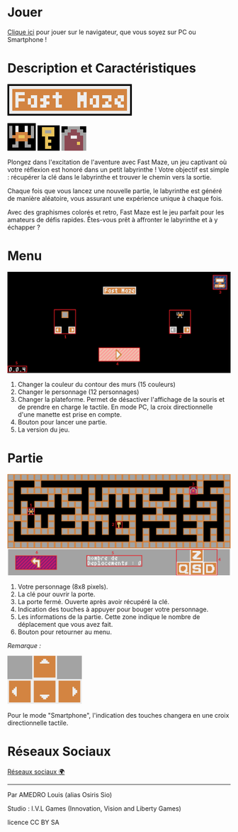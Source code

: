 # Jouer

[Clique ici](https://osiris-sio.itch.io/fast-maze) pour jouer sur le navigateur, que vous soyez sur PC ou Smartphone !

# Description et Caractéristiques

<img src="res/titre.png" />

<img src="res/crabe.png" /> <img src="res/cle.png" /> <img src="res/sortie.png" />

Plongez dans l'excitation de l'aventure avec Fast Maze, un jeu captivant où votre réflexion est honoré dans un petit labyrinthe ! Votre objectif est simple : récupérer la clé dans le labyrinthe et trouver le chemin vers la sortie.

Chaque fois que vous lancez une nouvelle partie, le labyrinthe est généré de manière aléatoire, vous assurant une expérience unique à chaque fois.

Avec des graphismes colorés et retro, Fast Maze est le jeu parfait pour les amateurs de défis rapides. Êtes-vous prêt à affronter le labyrinthe et à y échapper ?

# Menu

<img src="res/menu.png" style="zoom: 50%;"/>

1. Changer la couleur du contour des murs (15 couleurs)
2. Changer le personnage (12 personnages)
3. Changer la plateforme. Permet de désactiver l'affichage de la souris et de prendre en charge le tactile. 
En mode PC, la croix directionnelle d'une manette est prise en compte.
4. Bouton pour lancer une partie.
5. La version du jeu.

# Partie

<img src="res/partie.png" style="zoom: 50%;"/>

1. Votre personnage (8x8 pixels).
2. La clé pour ouvrir la porte.
3. La porte fermé. Ouverte après avoir récupéré la clé.
4. Indication des touches à appuyer pour bouger votre personnage.
5. Les informations de la partie. Cette zone indique le nombre de déplacement que vous avez fait.
6. Bouton pour retourner au menu.

_Remarque :_

<img src="res/tactile.png" style="zoom: 50%;"/>

Pour le mode "Smartphone", l'indication des touches changera en une croix directionnelle tactile.

# Réseaux Sociaux

[Réseaux sociaux 🌍](https://linktr.ee/osiris_sio)

________

Par AMEDRO Louis (alias Osiris Sio)

Studio : I.V.L Games (Innovation, Vision and Liberty Games)

licence CC BY SA
